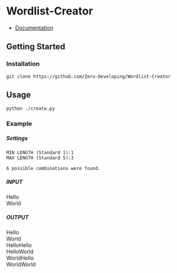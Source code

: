# Wordlist-Creator
- [Documentation](doc.md)
## Getting Started
### Installation
```git clone https://github.com/Zero-Developing/Wordlist-Creator```
## Usage
```python ./create.py```
### Example
##### Settings
```
MIN LENGTH (Standard 1):1
MAX LENGTH (Standard 5):3

6 possible combinations were found.
```
##### INPUT
Hello\
World
##### OUTPUT
Hello\
World\
HelloHello\
HelloWorld\
WorldHello\
WorldWorld